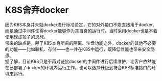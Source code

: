 # K8S舍弃docker #
因为K8S本身并未就docker进行标准设定，它的对外接口不能直接用于docker，而是通过中间件使得docker能够作为其自身的运行时。当时采用docker也是本着使用现成轮子的思想。  
带来的缺点是，除了K8S本身所需的隔离、沙盘功能之外，docker的其他不必要的功能——比如联机、存储——也一并在K8S中运行，既降低性能也带来安全隐患。  
据了解，目前K8S只是不再对链接docker的中间件进行后续维护，老客户依然能在已部署了docker的环境内运行工作，也可以选择升级到符合K8S标准接口的环境来运行。
